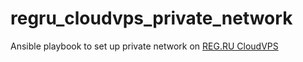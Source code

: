 # regru_cloudvps_private_network

Ansible playbook to set up private network on [REG.RU CloudVPS](https://www.reg.ru/vps/cloud/?rlink=reflink-6314721)
